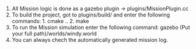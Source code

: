 1. All Mission logic is done as a gazebo plugin -> plugins/MissionPlugin.cc
2. To build the project, got to plugins/build/ and enter the following commands: 1. cmake .. 2. make
3. To run the Mission simulation enter the following command: gazebo (Put your full path)/worlds/windy.world
4. You can always chech the automatically generated mission log.
